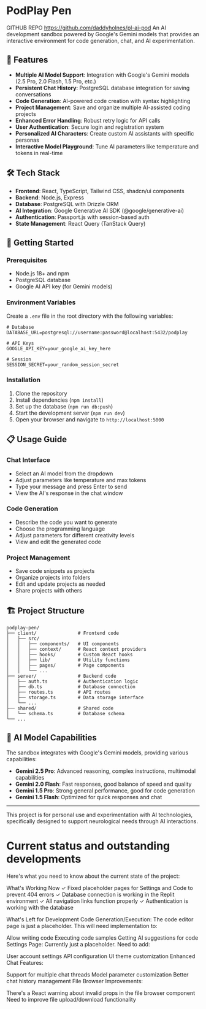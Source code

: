 # PodPlay Pen
GITHUB REPO https://github.com/daddyholnes/pl-ai-pod
An AI development sandbox powered by Google's Gemini models that provides an interactive environment for code generation, chat, and AI experimentation.

## 🌟 Features

- **Multiple AI Model Support**: Integration with Google's Gemini models (2.5 Pro, 2.0 Flash, 1.5 Pro, etc.)
- **Persistent Chat History**: PostgreSQL database integration for saving conversations
- **Code Generation**: AI-powered code creation with syntax highlighting
- **Project Management**: Save and organize multiple AI-assisted coding projects
- **Enhanced Error Handling**: Robust retry logic for API calls
- **User Authentication**: Secure login and registration system
- **Personalized AI Characters**: Create custom AI assistants with specific personas
- **Interactive Model Playground**: Tune AI parameters like temperature and tokens in real-time

## 🛠️ Tech Stack

- **Frontend**: React, TypeScript, Tailwind CSS, shadcn/ui components
- **Backend**: Node.js, Express
- **Database**: PostgreSQL with Drizzle ORM
- **AI Integration**: Google Generative AI SDK (@google/generative-ai)
- **Authentication**: Passport.js with session-based auth
- **State Management**: React Query (TanStack Query)

## 🚀 Getting Started

### Prerequisites

- Node.js 18+ and npm
- PostgreSQL database
- Google AI API key (for Gemini models)

### Environment Variables

Create a `.env` file in the root directory with the following variables:

```
# Database
DATABASE_URL=postgresql://username:password@localhost:5432/podplay

# API Keys
GOOGLE_API_KEY=your_google_ai_key_here

# Session
SESSION_SECRET=your_random_session_secret
```

### Installation

1. Clone the repository
2. Install dependencies (`npm install`)
3. Set up the database (`npm run db:push`)
4. Start the development server (`npm run dev`)
5. Open your browser and navigate to `http://localhost:5000`

## 📋 Usage Guide

### Chat Interface

- Select an AI model from the dropdown
- Adjust parameters like temperature and max tokens
- Type your message and press Enter to send
- View the AI's response in the chat window

### Code Generation

- Describe the code you want to generate
- Choose the programming language
- Adjust parameters for different creativity levels
- View and edit the generated code

### Project Management

- Save code snippets as projects
- Organize projects into folders
- Edit and update projects as needed
- Share projects with others

## 🏗️ Project Structure

```
podplay-pen/
├── client/               # Frontend code
│   ├── src/
│   │   ├── components/   # UI components
│   │   ├── context/      # React context providers
│   │   ├── hooks/        # Custom React hooks
│   │   ├── lib/          # Utility functions
│   │   ├── pages/        # Page components
│   │   └── ...
├── server/               # Backend code
│   ├── auth.ts           # Authentication logic
│   ├── db.ts             # Database connection
│   ├── routes.ts         # API routes
│   ├── storage.ts        # Data storage interface
│   └── ...
├── shared/               # Shared code
│   └── schema.ts         # Database schema
└── ...
```

## 🧠 AI Model Capabilities

The sandbox integrates with Google's Gemini models, providing various capabilities:

- **Gemini 2.5 Pro**: Advanced reasoning, complex instructions, multimodal capabilities
- **Gemini 2.0 Flash**: Fast responses, good balance of speed and quality
- **Gemini 1.5 Pro**: Strong general performance, good for code generation
- **Gemini 1.5 Flash**: Optimized for quick responses and chat

---

This project is for personal use and experimentation with AI technologies, specifically designed to support neurological needs through AI interactions.


# Current status and outstanding developments
Here's what you need to know about the current state of the project:

What's Working Now
✓ Fixed placeholder pages for Settings and Code to prevent 404 errors
✓ Database connection is working in the Replit environment
✓ All navigation links function properly
✓ Authentication is working with the database

What's Left for Development
Code Generation/Execution: The code editor page is just a placeholder. This will need implementation to:

Allow writing code
Executing code samples
Getting AI suggestions for code
Settings Page: Currently just a placeholder. Need to add:

User account settings
API configuration
UI theme customization
Enhanced Chat Features:

Support for multiple chat threads
Model parameter customization
Better chat history management
File Browser Improvements:

There's a React warning about invalid props in the file browser component
Need to improve file upload/download functionality
